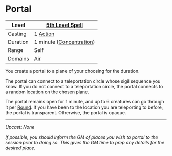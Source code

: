 # Portal

| Level    | [5th Level Spell](5th%20Level%20Spells.md)                         |
| -------- | ------------------------------------------------------------------ |
| Casting  | 1 [Action](../../../../Game%20Procedures/Core%20Procedures/Action.md)                |
| Duration | 1 minute ([Concentration](../../Concentration.md)) |
| Range    | Self                                                               |
| Domains  | [Air](../../Spell%20Domains/Air.md)                             |

You create a portal to a plane of your choosing for the duration.

The portal can connect to a teleportation circle whose sigil sequence you know. If you do not connect to a teleportation circle, the portal connects to a random location on the chosen plane.

The portal remains open for 1 minute, and up to 6 creatures can go through it per [Round](../../../../Game%20Procedures/Core%20Procedures/Round.md). If you have been to the location you are teleporting to before, the portal is transparent. Otherwise, the portal is opaque.

---
*Upcast: None*

*If possible, you should inform the GM of places you wish to portal to the session prior to doing so. This gives the GM time to prep any details for the desired place.*
